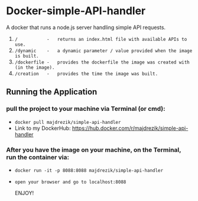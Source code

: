 # Docker-simple-API-handler
A docker that runs a node.js server handling simple API requests.
     
   1) `/           -   returns an index.html file with available APIs to use.`
   2) `/dynamic    -   a dynamic parameter / value provided when the image is built.`
   3) `/dockerfile -   provides the dockerfile the image was created with (in the image).`
   4) `/creation   -   provides the time the image was built.` 
   
   
## Running the Application
 
 ### pull the project to your machine via Terminal (or cmd):
  - `docker pull majdrezik/simple-api-handler` 
  -  Link to my DockerHub: https://hub.docker.com/r/majdrezik/simple-api-handler
  
 ### After you have the image on your machine, on the Terminal, run the container via:
 - `docker run -it -p 8088:8088 majdrezik/simple-api-handler`
 - `open your browser and go to localhost:8088`
     
     ENJOY!
  
